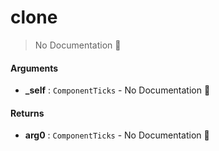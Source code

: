 # clone

> No Documentation 🚧

#### Arguments

- **\_self** : `ComponentTicks` \- No Documentation 🚧

#### Returns

- **arg0** : `ComponentTicks` \- No Documentation 🚧